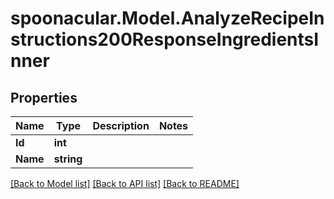 # spoonacular.Model.AnalyzeRecipeInstructions200ResponseIngredientsInner

## Properties

Name | Type | Description | Notes
------------ | ------------- | ------------- | -------------
**Id** | **int** |  | 
**Name** | **string** |  | 

[[Back to Model list]](../README.md#documentation-for-models) [[Back to API list]](../README.md#documentation-for-api-endpoints) [[Back to README]](../README.md)

